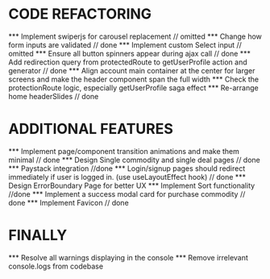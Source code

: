 # CODE REFACTORING
*** Implement swiperjs for carousel replacement // omitted
*** Change how form inputs are validated // done
*** Implement custom Select input // omitted
*** Ensure all button spinners appear during ajax call // done
*** Add redirection query from protectedRoute to getUserProfile action and generator // done
*** Align account main container at the center for larger screens and make the header component span the full width
*** Check the protectionRoute logic, especially getUserProfile saga effect
*** Re-arrange home headerSlides // done
# ADDITIONAL FEATURES
*** Implement page/component transition animations and make them minimal // done
*** Design Single commodity and single deal pages // done
*** Paystack integration //done
*** Login/signup pages should redirect immediately if user is logged in. (use useLayoutEffect hook) // done
*** Design ErrorBoundary Page for better UX
*** Implement Sort functionality //done
*** Implement a success modal card for purchase commodity // done
*** Implement Favicon // done

# FINALLY
*** Resolve all warnings displaying in the console
*** Remove irrelevant console.logs from codebase